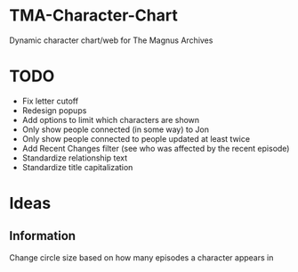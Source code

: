 # TMA-Character-Chart
Dynamic character chart/web for The Magnus Archives

# TODO
- Fix letter cutoff
- Redesign popups
- Add options to limit which characters are shown
 - Only show people connected (in some way) to Jon
 - Only show people connected to people updated at least twice
- Add Recent Changes filter (see who was affected by the recent episode)
- Standardize relationship text
- Standardize title capitalization

# Ideas
## Information
Change circle size based on how many episodes a character appears in
